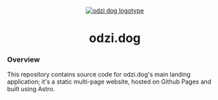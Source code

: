 <p align="center">
    <a href="https://odzi.dog">
        <picture>
            <source media="(prefers-color-scheme: dark)" srcset="https://assets.k8s.odzi.dog/odzi-assets/logotypes/odzi-dog-small-white.svg">
            <source media="(prefers-color-scheme: light)" srcset="https://assets.k8s.odzi.dog/odzi-assets/logotypes/odzi-dog-small-black.svg">
            <img alt="odzi dog logotype" src="https://assets.k8s.odzi.dog/odzi-assets/logotypes/odzi-dog-small-black.svg">
        </picture>
    </a>
</p>

<h1 align="center">odzi.dog</h1>

### Overview

This repository contains source code for odzi.dog's main landing application; it's a static multi-page website, hosted on Github Pages and built using Astro.